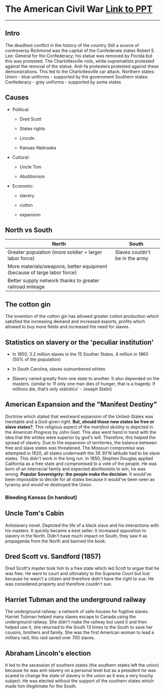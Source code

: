 # The American Civil War [Link to PPT](https://drive.google.com/drive/u/0/folders/1n7W52Qep33tV91szs9f9XQbUXXvTv1x_)

---

## Intro

The deadliest conflict in the history of the country
Still a source of controversy
Richmond was the capital of the Confederate states
Robert E. Lee: General for the Confederacy; his statue was removed by Florida but this was protested.
The Charlottesville riots, white suprematists protested against the removal of the statue. Anti-fa protesters protested against these demonstrations. This led to the Charlottesville car attack. 
Northern states: Union - blue uniforms - supported by the government
Southern states: Confederacy - grey uniforms - supported by some states

## Causes

* Political:
  
  * Dred Scott
  
  * States rights
  
  * Lincoln
  
  * Kansas-Nebraska

* Cultural:
  
  * Uncle Tom
  
  * Abolitionism

* Economic:
  
  * slavery
  
  * cotton
  
  * expansion

## North vs South

| North                                                                   | South                          |
| ----------------------------------------------------------------------- | ------------------------------ |
| Greater population (more soldier + larger labor force)                  | Slaves couldn't be in the army |
| More materials/weapons; better equipment (because of large labor force) |                                |
| Better supply network thanks to greater railroad mileage                |                                |

## The cotton gin

The invention of the cotton gin has allowed greater cotton production which satisfied the increasing demand and increased exports, profits which allowed to buy more fields and increased the need for slaves. 

## Statistics on slavery or the 'peculiar institution'

* In 1850, 3.2 million slaves in the 15 Souther States. 4 million in 1860 (50% of the population)

* In South Carolina, slaves outnumbered whites

* Slavery varied greatly from one state to another. It also depended on the masters. (similar to ‘If only one man dies of hunger, that is a tragedy. If millions die, that’s only statistics’ - Joseph Stalin)

## American Expansion and the "Manifest Destiny"

Doctrine which stated that westward expansion of the United-States was inevitable and a God-given right. **But, should those new states be free or slave states?**. This religious aspect of the *manifest destiny* is depicted in the *American Progress* by John Gast. This also went hand in hand with the idea that the whites were superior by god's will. Therefore, this helped the spread of slavery. Due to the expansion of territories, the balance between free and slave states was threatened. The Missouri compromise was attempted in 1820, all states underneath the 36 30'N latitude had to be slave states. This didn't work in the long run. In 1850, Stephen Douglas applied California as a free state and compromised to a vote of the people. He was born of an interracial family and expected abolitionists to win, he was wrong. **Popular Sovereignty: the people make the decision**. It would've been impossible to decide for all states because it would've been seen as tyranny and would've destroyed the Union. 

### Bleeding Kansas (in handout)

## Uncle Tom's Cabin

Antislavery novel. Depicted the life of a black slave and his interactions with his masters. It quickly became a best seller. It increased opposition to slavery in the North. Didn't have much impact on South, they saw it as propaganda from the North and banned the book.

## Dred Scott vs. Sandford (1857)

Dred Scott's master took him to a free state which led Scott to argue that he was free. He went to court and ultimately to the Supreme Court but lost because he wasn't a citizen and therefore didn't have the right to sue. He was considered property and therefore couldn't sue.

## Harriet Tubman and the underground railway

The underground railway: a network of safe-houses for fugitive slaves. Harriet Tubman helped many slaves escape to Canada using the underground railway. She didn't make the railway but used it and then helped use it, she returned to the South 13 times to the South to save her cousins, brothers and family. She was the first American woman to lead a military raid, this raid saved over 700 slaves.

## Abraham Lincoln's election

It led to the secession of southern states (the southern states left the union) because he was anti-slavery on a personal level but as a president he was scared to change the state of slavery in the union as it was a very touchy subject. He was elected without the support of the southern states which made him illegitimate for the South. 

